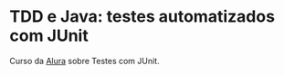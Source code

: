 # TDD e Java: testes automatizados com JUnit
Curso da [Alura](https://cursos.alura.com.br/course/tdd-java-testes-automatizados-junit) sobre Testes com JUnit.
